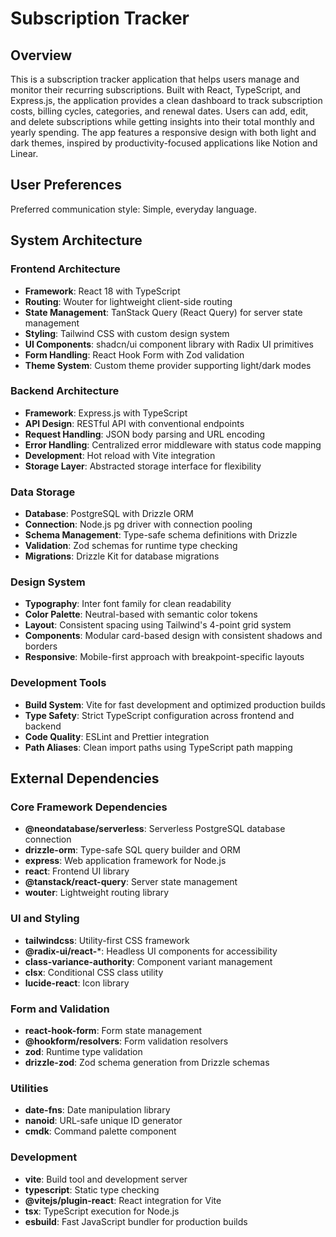 # Subscription Tracker

## Overview

This is a subscription tracker application that helps users manage and monitor their recurring subscriptions. Built with React, TypeScript, and Express.js, the application provides a clean dashboard to track subscription costs, billing cycles, categories, and renewal dates. Users can add, edit, and delete subscriptions while getting insights into their total monthly and yearly spending. The app features a responsive design with both light and dark themes, inspired by productivity-focused applications like Notion and Linear.

## User Preferences

Preferred communication style: Simple, everyday language.

## System Architecture

### Frontend Architecture
- **Framework**: React 18 with TypeScript
- **Routing**: Wouter for lightweight client-side routing
- **State Management**: TanStack Query (React Query) for server state management
- **Styling**: Tailwind CSS with custom design system
- **UI Components**: shadcn/ui component library with Radix UI primitives
- **Form Handling**: React Hook Form with Zod validation
- **Theme System**: Custom theme provider supporting light/dark modes

### Backend Architecture
- **Framework**: Express.js with TypeScript
- **API Design**: RESTful API with conventional endpoints
- **Request Handling**: JSON body parsing and URL encoding
- **Error Handling**: Centralized error middleware with status code mapping
- **Development**: Hot reload with Vite integration
- **Storage Layer**: Abstracted storage interface for flexibility

### Data Storage
- **Database**: PostgreSQL with Drizzle ORM
- **Connection**: Node.js pg driver with connection pooling
- **Schema Management**: Type-safe schema definitions with Drizzle
- **Validation**: Zod schemas for runtime type checking
- **Migrations**: Drizzle Kit for database migrations

### Design System
- **Typography**: Inter font family for clean readability
- **Color Palette**: Neutral-based with semantic color tokens
- **Layout**: Consistent spacing using Tailwind's 4-point grid system
- **Components**: Modular card-based design with consistent shadows and borders
- **Responsive**: Mobile-first approach with breakpoint-specific layouts

### Development Tools
- **Build System**: Vite for fast development and optimized production builds
- **Type Safety**: Strict TypeScript configuration across frontend and backend
- **Code Quality**: ESLint and Prettier integration
- **Path Aliases**: Clean import paths using TypeScript path mapping

## External Dependencies

### Core Framework Dependencies
- **@neondatabase/serverless**: Serverless PostgreSQL database connection
- **drizzle-orm**: Type-safe SQL query builder and ORM
- **express**: Web application framework for Node.js
- **react**: Frontend UI library
- **@tanstack/react-query**: Server state management
- **wouter**: Lightweight routing library

### UI and Styling
- **tailwindcss**: Utility-first CSS framework
- **@radix-ui/react-***: Headless UI components for accessibility
- **class-variance-authority**: Component variant management
- **clsx**: Conditional CSS class utility
- **lucide-react**: Icon library

### Form and Validation
- **react-hook-form**: Form state management
- **@hookform/resolvers**: Form validation resolvers
- **zod**: Runtime type validation
- **drizzle-zod**: Zod schema generation from Drizzle schemas

### Utilities
- **date-fns**: Date manipulation library
- **nanoid**: URL-safe unique ID generator
- **cmdk**: Command palette component

### Development
- **vite**: Build tool and development server
- **typescript**: Static type checking
- **@vitejs/plugin-react**: React integration for Vite
- **tsx**: TypeScript execution for Node.js
- **esbuild**: Fast JavaScript bundler for production builds